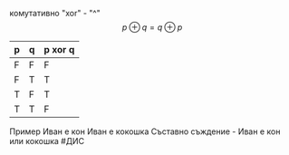 комутативно
 "xor" - "^"
$$p\oplus q = q\oplus p$$

| p | q | p xor q |
| - | - | - |
| F  | F  | F |
| F  | T  | T |
| T  | F  | T |
| T  | T  | F |

Пример
Иван е кон
Иван е кокошка
Съставно съждение - Иван е кон или кокошка
#ДИС